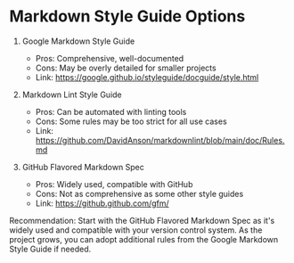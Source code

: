 # Markdown Style Guide Options

1. Google Markdown Style Guide

   - Pros: Comprehensive, well-documented
   - Cons: May be overly detailed for smaller projects
   - Link: https://google.github.io/styleguide/docguide/style.html

2. Markdown Lint Style Guide

   - Pros: Can be automated with linting tools
   - Cons: Some rules may be too strict for all use cases
   - Link: https://github.com/DavidAnson/markdownlint/blob/main/doc/Rules.md

3. GitHub Flavored Markdown Spec
   - Pros: Widely used, compatible with GitHub
   - Cons: Not as comprehensive as some other style guides
   - Link: https://github.github.com/gfm/

Recommendation: Start with the GitHub Flavored Markdown Spec as it's widely used and compatible with your version control system. As the project grows, you can adopt additional rules from the Google Markdown Style Guide if needed.
